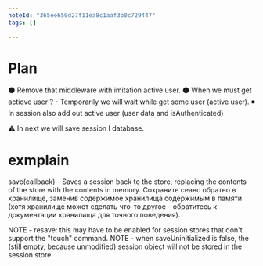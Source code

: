 ```yaml
---
noteId: "365ee650d27f11ea8c1aaf3b0c729447"
tags: []

---
```


# Plan
⚫ Remove that  middleware with  imitation active user.
⚫ When we must get actiove user ? - Temporarily we will wait  while get some user (active user).
    ◾ In session also add out  active user (user data and isAuthenticated)

⚠ In next we will save session I database.


# exmplain
save(callback) - Saves a session back to the store, replacing the contents of the store with the contents in memory.
Сохраните сеанс обратно в хранилище, заменив содержимое хранилища содержимым в памяти (хотя хранилище может сделать что-то другое - обратитесь к документации хранилища для точного поведения).

NOTE -  resave: this may have to be enabled for session stores that don't support the "touch" command.
NOTE - when saveUninitialized is false, the (still empty, because unmodified) session object will not be stored in the session store. 